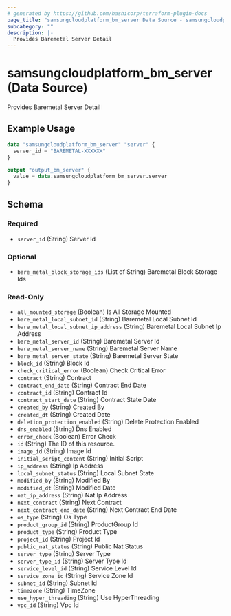 ```yaml
---
# generated by https://github.com/hashicorp/terraform-plugin-docs
page_title: "samsungcloudplatform_bm_server Data Source - samsungcloudplatform"
subcategory: ""
description: |-
  Provides Baremetal Server Detail
---
```


# samsungcloudplatform_bm_server (Data Source)

Provides Baremetal Server Detail

## Example Usage

```terraform
data "samsungcloudplatform_bm_server" "server" {
  server_id = "BAREMETAL-XXXXXX"
}

output "output_bm_server" {
  value = data.samsungcloudplatform_bm_server.server
}
```

<!-- schema generated by tfplugindocs -->
## Schema

### Required

- `server_id` (String) Server Id

### Optional

- `bare_metal_block_storage_ids` (List of String) Baremetal Block Storage Ids

### Read-Only

- `all_mounted_storage` (Boolean) Is All Storage Mounted
- `bare_metal_local_subnet_id` (String) Baremetal Local Subnet Id
- `bare_metal_local_subnet_ip_address` (String) Baremetal Local Subnet Ip Address
- `bare_metal_server_id` (String) Baremetal Server Id
- `bare_metal_server_name` (String) Baremetal Server Name
- `bare_metal_server_state` (String) Baremetal Server State
- `block_id` (String) Block Id
- `check_critical_error` (Boolean) Check Critical Error
- `contract` (String) Contract
- `contract_end_date` (String) Contract End Date
- `contract_id` (String) Contract Id
- `contract_start_date` (String) Contract State Date
- `created_by` (String) Created By
- `created_dt` (String) Created Date
- `deletion_protection_enabled` (String) Delete Protection Enabled
- `dns_enabled` (String) Dns Enabled
- `error_check` (Boolean) Error Check
- `id` (String) The ID of this resource.
- `image_id` (String) Image Id
- `initial_script_content` (String) Initial Script
- `ip_address` (String) Ip Address
- `local_subnet_status` (String) Local Subnet State
- `modified_by` (String) Modified By
- `modified_dt` (String) Modified Date
- `nat_ip_address` (String) Nat Ip Address
- `next_contract` (String) Next Contract
- `next_contract_end_date` (String) Next Contract End Date
- `os_type` (String) Os Type
- `product_group_id` (String) ProductGroup Id
- `product_type` (String) Product Type
- `project_id` (String) Project Id
- `public_nat_status` (String) Public Nat Status
- `server_type` (String) Server Type
- `server_type_id` (String) Server Type Id
- `service_level_id` (String) Service Level Id
- `service_zone_id` (String) Service Zone Id
- `subnet_id` (String) Subnet Id
- `timezone` (String) TimeZone
- `use_hyper_threading` (String) Use HyperThreading
- `vpc_id` (String) Vpc Id


